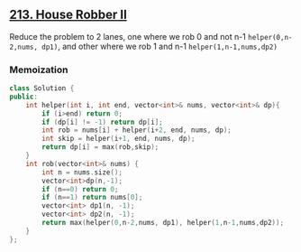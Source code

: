 ## [213. House Robber II](https://leetcode.com/problems/house-robber-ii/)

Reduce the problem to 2 lanes, one where we rob 0 and not n-1 `helper(0,n-2,nums, dp1)`, and other where we rob 1 and n-1 `helper(1,n-1,nums,dp2)`
### Memoization
```cpp
class Solution {
public:
    int helper(int i, int end, vector<int>& nums, vector<int>& dp){
        if (i>end) return 0;
        if (dp[i] != -1) return dp[i];
        int rob = nums[i] + helper(i+2, end, nums, dp);
        int skip = helper(i+1, end, nums, dp);
        return dp[i] = max(rob,skip);
    }
    int rob(vector<int>& nums) {
        int n = nums.size();
        vector<int>dp(n,-1);
        if (n==0) return 0;
        if (n==1) return nums[0];
        vector<int> dp1(n, -1);
        vector<int> dp2(n, -1);
        return max(helper(0,n-2,nums, dp1), helper(1,n-1,nums,dp2));
    }
};
```
